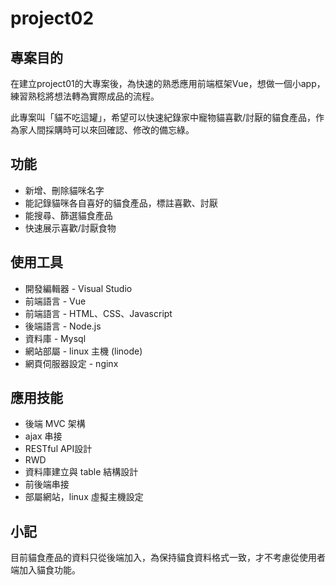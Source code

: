 ﻿# project02


## 專案目的 ##

在建立project01的大專案後，為快速的熟悉應用前端框架Vue，想做一個小app，練習熟稔將想法轉為實際成品的流程。

此專案叫「貓不吃這罐」，希望可以快速紀錄家中寵物貓喜歡/討厭的貓食產品，作為家人間採購時可以來回確認、修改的備忘綠。

## 功能 ##
- 新增、刪除貓咪名字
- 能記錄貓咪各自喜好的貓食產品，標註喜歡、討厭
- 能搜尋、篩選貓食產品
- 快速展示喜歡/討厭食物


## 使用工具 ##

- 開發編輯器 - Visual Studio
- 前端語言 - Vue
- 前端語言 - HTML、CSS、Javascript
- 後端語言 - Node.js
- 資料庫 - Mysql
- 網站部屬 - linux 主機 (linode)
- 網頁伺服器設定 - nginx 


## 應用技能 ##

- 後端 MVC 架構
- ajax 串接
- RESTful API設計
- RWD
- 資料庫建立與 table 結構設計
- 前後端串接
- 部屬網站，linux 虛擬主機設定


## 小記 ##

目前貓食產品的資料只從後端加入，為保持貓食資料格式一致，才不考慮從使用者端加入貓食功能。
